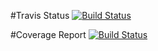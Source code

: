 #Travis Status
[![Build Status](https://travis-ci.org/dowler/c4cs-f18-adv8.png)](https://travis-ci.org/dowler/c4cs-f18-adv8)

#Coverage Report
[![Build Status](https://coveralls.io/repos/dowler/c4cs-f18-adv8/badge.png)](https://coveralls.io/r/dowler/c4cs-f18-adv8)